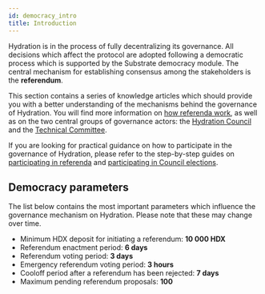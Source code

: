 ```yaml
---
id: democracy_intro
title: Introduction
---
```


Hydration is in the process of fully decentralizing its governance. All decisions which affect the protocol are adopted following a democratic process which is supported by the Substrate democracy module. The central mechanism for establishing consensus among the stakeholders is the **referendum**.

This section contains a series of knowledge articles which should provide you with a better understanding of the mechanisms behind the governance of Hydration. You will find more information on [how referenda work](/democracy_referenda), as well as on the two central groups of governance actors: the [Hydration Council](/democracy_council) and the [Technical Committee](/democracy_technical_committee).

If you are looking for practical guidance on how to participate in the governance of Hydration, please refer to the step-by-step guides on [participating in referenda](/participate_in_referenda) and [participating in Council elections](/participate_in_council_elections).

## Democracy parameters
The list below contains the most important parameters which influence the governance mechanism on Hydration. Please note that these may change over time.


* Minimum HDX deposit for initiating a referendum: **10 000 HDX**
* Referendum enactment period: **6 days**
* Referendum voting period: **3 days**
* Emergency referendum voting period: **3 hours**
* Cooloff period after a referendum has been rejected: **7 days**
* Maximum pending referendum proposals: **100**
